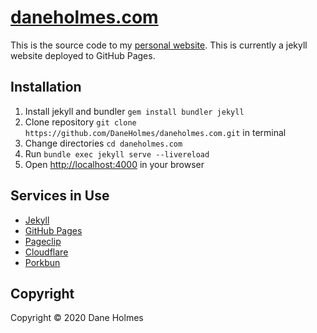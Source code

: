 # [daneholmes.com](https://daneholmes.com)
This is the source code to my [personal website](https://daneholmes.com).
This is currently a jekyll website deployed to GitHub Pages.

## Installation
1. Install jekyll and bundler ```gem install bundler jekyll```
2. Clone repository ```git clone https://github.com/DaneHolmes/daneholmes.com.git``` in terminal
3. Change directories ```cd daneholmes.com```
4. Run ```bundle exec jekyll serve --livereload```
5. Open [http://localhost:4000](http://localhost:4000) in your browser

## Services in Use
* [Jekyll](https://github.com/jekyll/jekyll)
* [GitHub Pages](https://pages.github.com)
* [Pageclip](https://pageclip.co)
* [Cloudflare](https://cloudflare.com)
* [Porkbun](https://porkbun.com)

## Copyright
Copyright © 2020 Dane Holmes
